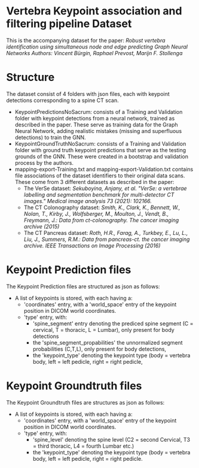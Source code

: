 Vertebra Keypoint association and filtering pipeline Dataset
============================================================

This is the accompanying dataset for the paper: 
_Robust vertebra identification using simultaneous node and edge predicting Graph Neural Networks_
_Authors: Vincent Bürgin, Raphael Prevost, Marijn F. Stollenga_

Structure
=========
The dataset consist of 4 folders with json files, each with keypoint detections corresponding to a spine CT scan.
- KeypointPredictionsNoSacrum: consists of a Training and Validation folder with keypoint detections from a neural network, trained as described in the paper.
These serve as training data for the Graph Neural Network, adding realistic mistakes (missing and superfluous detections) to train the GNN.
- KeypointGroundTruthNoSacrum: consists of a Training and Validation folder with ground truth keypoint predictions that serve as the testing grounds of the GNN. These were created in a bootstrap and validation process by the authors.
- mapping-export-Training.txt and mapping-export-Validation.txt contains file associations of the dataset identifiers to their original data scans. These come from 3 different datasets as described in the paper:
  - The VerSe dataset: _Sekuboyina, Anjany, et al. "VerSe: a vertebrae labelling and segmentation benchmark for multi-detector CT images." Medical image analysis 73 (2021): 102166._
  - The CT Colonography dataset: _Smith, K., Clark, K., Bennett, W., Nolan, T., Kirby, J., Wolfsberger, M., Moulton, J., Vendt, B., Freymann, J.: Data from ct-colonography. The cancer imaging archive (2015)_
  - The CT Pancreas dataset: _Roth, H.R., Farag, A., Turkbey, E., Lu, L., Liu, J., Summers, R.M.: Data from pancreas-ct. the cancer imaging archive. IEEE Transactions on Image Processing (2016)_

Keypoint Prediction files
=========================
The Keypoint Prediction files are structured as json as follows:
- A list of keypoints is stored, with each having a:
  - 'coordinates' entry, with a 'world_space' entry of the keypoint position in DICOM world coordinates.
  - 'type' entry, with: 
    - 'spine_segment' entry denoting the prediced spine segment (C = cervical, T = thoracic, L = Lumbar), only present for body detections
    - the 'spine_segment_propabilities' the unnormalized segment probabilities (C,T,L), only present for body detections,
    - the 'keypoint_type' denoting the keypoint type (body = vertebra body, left = left pedicle, right = right pedicle,

Keypoint Groundtruth files
==========================
The Keypoint Groundtruth files are structures as json as follows:
- A list of keypoints is stored, with each having a:
  - 'coordinates' entry, with a 'world_space' entry of the keypoint position in DICOM world coordinates.
  - 'type' entry, with:
    - 'spine_level' denoting the spine level (C2 = second Cervical, T3 = third thoracic, L4 = fourth Lumbar etc.)
    - the 'keypoint_type' denoting the keypoint type (body = vertebra body, left = left pedicle, right = right pedicle.
